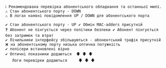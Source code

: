 ###
    ℹ️ Рекомендована перевірка абонентського обладнання та останньої милі.
    ⚠️ Стан абонентського порту - DOWN
    ⚠️ В логах наявні повідомлення UP / DOWN для абонентського порта
    
    ✔️ Стан абонентського порту - UP ✔️ Обмін MAC-adders присутній
    ❓ Абонент не пінгується через політики безпеки ✔️ Абонент пінгується без затримок та втрат
    ✔️ Лічильники інтерфейсу збільшуються - абонентський трафік присутній
    ❌ на абонентському порту низька оптична потужність
    ✔️ полісери встановлені вірно
    ✔️ Оптичні показники додаються  🡇 🡇 🡇  
       Логи перевірки додаються     🡇 🡇 🡇



